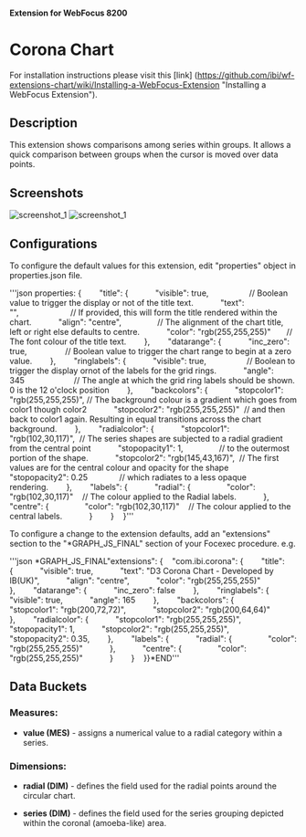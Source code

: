 #### Extension for WebFocus 8200
# Corona Chart
For installation instructions please visit this [link] (https://github.com/ibi/wf-extensions-chart/wiki/Installing-a-WebFocus-Extension "Installing a WebFocus Extension").
## Description
This extension shows comparisons among series within groups. It allows a quick comparison between groups when the cursor is moved over data points.
## Screenshots
![screenshot_1](https://github.com/TonyA-IBUK/wf-extensions-chart/blob/add-corona-extension/com.ibi.corona/screenshots/1.png)
![screenshot_1](https://github.com/TonyA-IBUK/wf-extensions-chart/blob/add-corona-extension/com.ibi.corona/screenshots/2.png)
## Configurations
To configure the default values for this extension, edit "properties" object in properties.json file.

'''json
properties: {        "title": {            "visible": true,                  // Boolean value to trigger the display or not of the title text.            "text": "",                       // If provided, this will form the title rendered within the chart.            "align": "centre",                // The alignment of the chart title, left or right else defaults to centre.            "color": "rgb(255,255,255)"       // The font colour of the title text.        },        "datarange": {            "inc_zero": true,                 // Boolean value to trigger the chart range to begin at a zero value.        },        "ringlabels": {            "visible": true,                  // Boolean to trigger the display ornot of the labels for the grid rings.            "angle": 345                      // The angle at which the grid ring labels should be shown. 0 is the 12 o'clock position        },        "backcolors": {            "stopcolor1": "rgb(255,255,255)", // The background colour is a gradient which goes from color1 though color2            "stopcolor2": "rgb(255,255,255)"  // and then back to color1 again. Resulting in equal transitions across the chart background.        },        "radialcolor": {            "stopcolor1": "rgb(102,30,117)",  // The series shapes are subjected to a radial gradient from the central point            "stopopacity1": 1,                // to the outermost portion of the shape.            "stopcolor2": "rgb(145,43,167)",  // The first values are for the central colour and opacity for the shape            "stopopacity2": 0.25              // which radiates to a less opaque rendering.        },        "labels": {            "radial": {                "color": "rgb(102,30,117)"    // The colour applied to the Radial labels.            },            "centre": {                "color": "rgb(102,30,117)"    // The colour applied to the central labels.            }        }    }'''

To configure a change to the extension defaults, add an "extensions" section to the "*GRAPH_JS_FINAL" section of your Focexec procedure. e.g.

'''json
*GRAPH_JS_FINAL"extensions": {    "com.ibi.corona": {        "title": {            "visible": true,            "text": "D3 Corona Chart - Developed by IB(UK)",            "align": "centre",            "color": "rgb(255,255,255)"         },        "datarange": {            "inc_zero": false        },        "ringlabels": {            "visible": true,            "angle": 165        },        "backcolors": {            "stopcolor1": "rgb(200,72,72)",            "stopcolor2": "rgb(200,64,64)"        },        "radialcolor": {            "stopcolor1": "rgb(255,255,255)",            "stopopacity1": 1,            "stopcolor2": "rgb(255,255,255)",            "stopopacity2": 0.35,        },        "labels": {            "radial": {                "color": "rgb(255,255,255)"            },            "centre": {                "color": "rgb(255,255,255)"            }        }    }}*END'''

## Data Buckets

### Measures:

* **value (MES)** - assigns a numerical value to a radial category within a series.

### Dimensions:

* **radial (DIM)** - defines the field used for the radial points around the circular chart.

* **series (DIM)** - defines the field used for the series grouping depicted within the coronal (amoeba-like) area.
